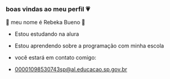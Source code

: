 ### boas vindas ao meu perfil 💗 

💋 meu nome é Rebeka Bueno 💋
 
- Estou estudando na alura
- Estou aprendendo sobre a programação com minha escola

- você estará em contato comigo:
- 00001098530743sp@al.educacao.sp.gov.br
  
